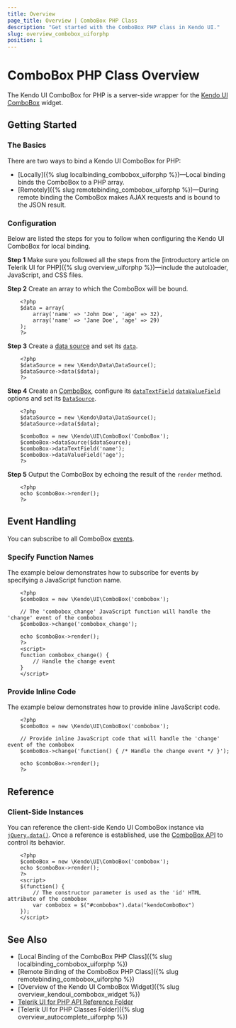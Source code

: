 ```yaml
---
title: Overview
page_title: Overview | ComboBox PHP Class
description: "Get started with the ComboBox PHP class in Kendo UI."
slug: overview_combobox_uiforphp
position: 1
---
```


# ComboBox PHP Class Overview

The Kendo UI ComboBox for PHP is a server-side wrapper for the [Kendo UI ComboBox](/api/javascript/ui/combobox) widget.

## Getting Started

### The Basics

There are two ways to bind a Kendo UI ComboBox for PHP:

* [Locally]({% slug localbinding_combobox_uiforphp %})&mdash;Local binding binds the ComboBox to a PHP array.
* [Remotely]({% slug remotebinding_combobox_uiforphp %})&mdash;During remote binding the ComboBox makes AJAX requests and is bound to the JSON result.

### Configuration

Below are listed the steps for you to follow when configuring the Kendo UI ComboBox for local binding.

**Step 1** Make sure you followed all the steps from the [introductory article on Telerik UI for PHP]({% slug overview_uiforphp %})&mdash;include the autoloader, JavaScript, and CSS files.

**Step 2** Create an array to which the ComboBox will be bound.



        <?php
        $data = array(
            array('name' => 'John Doe', 'age' => 32),
            array('name' => 'Jane Doe', 'age' => 29)
        );
        ?>
**Step 3** Create a [data source](/api/php/Kendo/Data/DataSource) and set its [`data`](/api/php/Kendo/Data/DataSource#data).



        <?php
        $dataSource = new \Kendo\Data\DataSource();
        $dataSource->data($data);
        ?>

**Step 4** Create an [ComboBox](/api/php/Kendo/UI/ComboBox), configure its [`dataTextField`](/api/php/Kendo/UI/ComboBox#datatextfield) [`dataValueField`](/api/php/Kendo/UI/ComboBox#datavaluefield) options and set its [`DataSource`](/api/php/Kendo/UI/AutoComplete#datasource).



        <?php
        $dataSource = new \Kendo\Data\DataSource();
        $dataSource->data($data);

        $comboBox = new \Kendo\UI\ComboBox('ComboBox');
        $comboBox->dataSource($dataSource);
        $comboBox->dataTextField('name');
        $comboBox->dataValueField('age');
        ?>

**Step 5** Output the ComboBox by echoing the result of the `render` method.



        <?php
        echo $comboBox->render();
        ?>

## Event Handling

You can subscribe to all ComboBox [events](/api/web/combobox#events).

### Specify Function Names

The example below demonstrates how to subscribe for events by specifying a JavaScript function name.



        <?php
        $comboBox = new \Kendo\UI\ComboBox('combobox');

        // The 'combobox_change' JavaScript function will handle the 'change' event of the combobox
        $comboBox->change('combobox_change');

        echo $comboBox->render();
        ?>
        <script>
        function combobox_change() {
            // Handle the change event
        }
        </script>

### Provide Inline Code

The example below demonstrates how to provide inline JavaScript code.



        <?php
        $comboBox = new \Kendo\UI\ComboBox('combobox');

        // Provide inline JavaScript code that will handle the 'change' event of the combobox
        $comboBox->change('function() { /* Handle the change event */ }');

        echo $comboBox->render();
        ?>

<!--*-->
## Reference

### Client-Side Instances

You can reference the client-side Kendo UI ComboBox instance via [`jQuery.data()`](https://api.jquery.com/jQuery.data/). Once a reference is established, use the [ComboBox API](/api/javascript/ui/combobox#methods) to control its behavior.



        <?php
        $comboBox = new \Kendo\UI\ComboBox('combobox');
        echo $comboBox->render();
        ?>
        <script>
        $(function() {
            // The constructor parameter is used as the 'id' HTML attribute of the combobox
            var combobox = $("#combobox").data("kendoComboBox")
        });
        </script>

## See Also

* [Local Binding of the ComboBox PHP Class]({% slug localbinding_combobox_uiforphp %})
* [Remote Binding of the ComboBox PHP Class]({% slug remotebinding_combobox_uiforphp %})
* [Overview of the Kendo UI ComboBox Widget]({% slug overview_kendoui_combobox_widget %})
* [Telerik UI for PHP API Reference Folder](/api/php/Kendo/UI/AutoComplete)
* [Telerik UI for PHP Classes Folder]({% slug overview_autocomplete_uiforphp %})
